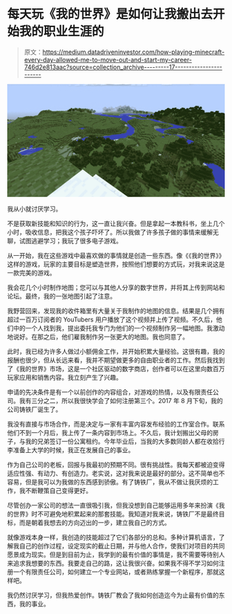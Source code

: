 # 每天玩《我的世界》是如何让我搬出去开始我的职业生涯的

> 原文：<https://medium.datadriveninvestor.com/how-playing-minecraft-every-day-allowed-me-to-move-out-and-start-my-career-746d2e813aac?source=collection_archive---------17----------------------->

![](img/eb7fbedc344bfacabe289dafd33fa2e3.png)

我从小就讨厌学习。

不是获取新技能和知识的行为，这一直让我兴奋。但是拿起一本教科书，坐上几个小时，吸收信息，把我这个孩子吓坏了。所以我做了许多孩子做的事情来缓解无聊，试图逃避学习；我玩了很多电子游戏。

从一开始，我在这些游戏中最喜欢做的事情就是创造一些东西。像《《我的世界》》这样的游戏，玩家的主要目标是塑造世界，按照他们想要的方式玩，对我来说这是一款完美的游戏。

我会花几个小时制作地图；您可以与其他人分享的数字世界，并将其上传到网站和论坛。最终，我的一张地图引起了注意。

我野营回来，发现我的收件箱里有大量关于我制作的地图的信息。结果是几个拥有超过一百万订阅者的 YouTubers 用户播放了这个视频并上传了视频。不久后，他们中的一个人找到我，提出委托我专门为他们的一个视频制作另一幅地图。我激动地说好。在那之后，他们雇我制作另一张更大的地图。我也同意了。

此时，我已经为许多人做过小额佣金工作，并开始积累大量经验。这很有趣，我的报酬也很少，但从长远来看，我并不期望做更多的自由职业者的工作。然后我找到了《我的世界》市场，这是一个社区驱动的数字商店，创作者可以在这里向数百万玩家应用和销售内容。我立刻产生了兴趣。

申请的先决条件是有一个以前创作的内容组合，对游戏的热情，以及有限责任公司。我有三分之二，所以我很快学会了如何注册第三个。2017 年 8 月下旬，我的公司铸铁厂诞生了。

我没有直接与市场合作，而是决定与一家有丰富内容发布经验的工作室合作。联系他们不到一个月后，我上传了一条内容到市场上。不久后，我计划搬出父母的房子，与我的兄弟签订一份公寓租约。今年毕业后，当我的大多数同龄人都在收拾行李准备上大学的时候，我正在发展自己的事业。

作为自己公司的老板，回报与我最初的预期不同。很有挑战性。我每天都被迫变得适应性强、有动力、有创造力。老实说，这对我来说是最好的部分。这不简单也不容易，但是我可以为我做的东西感到骄傲。有了铸铁厂，我从不做让我厌烦的工作，我不断鞭策自己变得更好。

尽管创办一家公司的想法一直很吸引我，但我没想到自己能够运用多年来扮演《我的世界》时不可避免地积累起来的那套技能。我知道对我来说，铸铁厂不是最终目标，而是朝着我想去的方向迈出的一步，建立我自己的方式。

就像游戏本身一样，我创造的技能超过了它们各部分的总和。多种计算机语言，了解我自己的创作过程，设定现实的截止日期，并与他人合作，使我们对项目的共同愿景成为现实。但是到目前为止，我学到的最有价值的事情是，我不需要等待别人来追求我想要的东西。我要走自己的路，这让我很兴奋。如果我不得不学习如何注册一个有限责任公司，如何建立一个专业网站，或者熟练掌握一个新程序，那就这样吧。

我仍然讨厌学习，但我热爱创作。铸铁厂教会了我如何创造迄今为止最有价值的东西，我的事业。